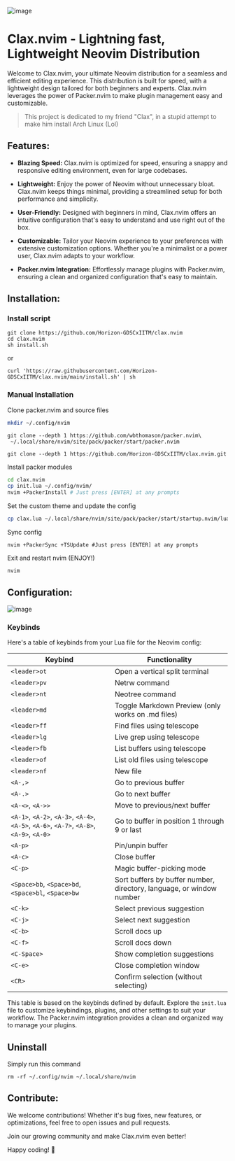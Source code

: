 ![image](https://github.com/Spirizeon/clax.nvim/assets/123345456/ac9a985b-51d1-4590-84df-9df411755acf)


# Clax.nvim - Lightning fast, Lightweight Neovim Distribution

Welcome to Clax.nvim, your ultimate Neovim distribution for a seamless and efficient editing experience. This distribution is built for speed, with a lightweight design tailored for both beginners and experts. Clax.nvim leverages the power of Packer.nvim to make plugin management easy and customizable.

> This project is dedicated to my friend "Clax", in a stupid attempt to make him install Arch Linux (Lol)

## Features:

- **Blazing Speed:** Clax.nvim is optimized for speed, ensuring a snappy and responsive editing environment, even for large codebases.
  
- **Lightweight:** Enjoy the power of Neovim without unnecessary bloat. Clax.nvim keeps things minimal, providing a streamlined setup for both performance and simplicity.

- **User-Friendly:** Designed with beginners in mind, Clax.nvim offers an intuitive configuration that's easy to understand and use right out of the box.

- **Customizable:** Tailor your Neovim experience to your preferences with extensive customization options. Whether you're a minimalist or a power user, Clax.nvim adapts to your workflow.

- **Packer.nvim Integration:** Effortlessly manage plugins with Packer.nvim, ensuring a clean and organized configuration that's easy to maintain.

## Installation:

### Install script

```
git clone https://github.com/Horizon-GDSCxIITM/clax.nvim
cd clax.nvim 
sh install.sh
```
or 
```
curl 'https://raw.githubusercontent.com/Horizon-GDSCxIITM/clax.nvim/main/install.sh' | sh
```

### Manual Installation 
Clone packer.nvim and source files
```bash
mkdir ~/.config/nvim
```

```
git clone --depth 1 https://github.com/wbthomason/packer.nvim\
 ~/.local/share/nvim/site/pack/packer/start/packer.nvim
```

```
git clone --depth 1 https://github.com/Horizon-GDSCxIITM/clax.nvim.git
```
Install packer modules
```bash
cd clax.nvim
cp init.lua ~/.config/nvim/
nvim +PackerInstall # Just press [ENTER] at any prompts
``` 
Set the custom theme and update the config
```bash
cp clax.lua ~/.local/share/nvim/site/pack/packer/start/startup.nvim/lua/startup/themes/
```
Sync config
```
nvim +PackerSync +TSUpdate #Just press [ENTER] at any prompts
```

Exit and restart nvim (ENJOY!)
```
nvim
```
## Configuration:
![image](https://github.com/Spirizeon/clax.nvim/assets/123345456/270963a6-e8bc-45d4-b161-98ad895e5fc9)

### Keybinds
Here's a table of keybinds from your Lua file for the Neovim config:

| Keybind | Functionality |
| --- | --- |
| `<leader>ot` | Open a vertical split terminal |
| `<leader>pv` | Netrw command |
| `<leader>nt` | Neotree command |
| `<leader>md` | Toggle Markdown Preview (only works on .md files) |
| `<leader>ff` | Find files using telescope |
| `<leader>lg` | Live grep using telescope |
| `<leader>fb` | List buffers using telescope |
| `<leader>of` | List old files using telescope |
| `<leader>nf` | New file |
| `<A-,>` | Go to previous buffer |
| `<A-.>` | Go to next buffer |
| `<A-<>`, `<A->>` | Move to previous/next buffer |
| `<A-1>`, `<A-2>`, `<A-3>`, `<A-4>`, `<A-5>`, `<A-6>`, `<A-7>`, `<A-8>`, `<A-9>`, `<A-0>` | Go to buffer in position 1 through 9 or last |
| `<A-p>` | Pin/unpin buffer |
| `<A-c>` | Close buffer |
| `<C-p>` | Magic buffer-picking mode |
| `<Space>bb`, `<Space>bd`, `<Space>bl`, `<Space>bw` | Sort buffers by buffer number, directory, language, or window number |
| `<C-k>` | Select previous suggestion |
| `<C-j>` | Select next suggestion |
| `<C-b>` | Scroll docs up |
| `<C-f>` | Scroll docs down |
| `<C-Space>` | Show completion suggestions |
| `<C-e>` | Close completion window |
| `<CR>` | Confirm selection (without selecting) |

This table is based on the keybinds defined by default.
Explore the `init.lua` file to customize keybindings, plugins, and other settings to suit your workflow. The Packer.nvim integration provides a clean and organized way to manage your plugins.

## Uninstall
Simply run this command
```
rm -rf ~/.config/nvim ~/.local/share/nvim
```
## Contribute:

We welcome contributions! Whether it's bug fixes, new features, or optimizations, feel free to open issues and pull requests.

Join our growing community and make Clax.nvim even better!

Happy coding! 🚀

